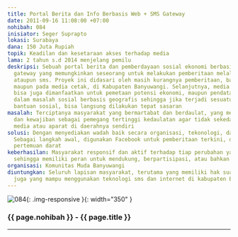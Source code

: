 ```yaml
---
title: Portal Berita dan Info Berbasis Web + SMS Gateway
date: 2011-09-16 11:08:00 +07:00
nohibah: 084
inisiator: Seger Suprapto
lokasi: Surabaya
dana: 150 Juta Rupiah
topik: Keadilan dan kesetaraan akses terhadap media
lama: 2 tahun s.d 2014 menjelang pemilu
deskripsi: Sebuah portal berita dan pemberdayaan sosial ekonomi berbasis web + sms
  gateway yang memungkinkan seseorang untuk melakukan pemberitaan melalui internet
  ataupun sms. Proyek ini didasari oleh masih kurangnya pemberitaan, baik secara online
  maupun pada media cetak, di Kabupaten Banyuwangi. Selanjutnya, media online ini
  bisa juga dimanfaatkan untuk pemetaan potensi ekonomi, maupun pendataan penduduk
  dalam masalah sosial berbasis geografis sehingga jika terjadi sesuatu atau penyaluran
  bantuan sosial, bisa langsung dilakukan tepat sasaran
masalah: Terciptanya masyarakat yang bermartabat dan berdaulat, yang menyadari hak-hak
  dan kewajiban sebagai pemegang tertinggi kedaulatan agar tidak sekedar menjadi korban
  media atau aparat di daerahnya sendiri
solusi: Dengan menyediakan wadah baik secara organisasi, tekonologi, dan informasi.
  Sebagai langkah awal, digunakan Facebook untuk pemberitaan terkini, diskusi, dan
  pertemuan darat
keberhasilan: Masyarakat responsif dan aktif terhadap tiap perubahan yang ada di sekitarnya
  sehingga memiliki peran untuk mendukung, berpartisipasi, atau bahkan menolaknya
organisasi: Komunitas Muda Banyuwangi
diuntungkan: Seluruh lapisan masyarakat, terutama yang memiliki hak suara, khususnya
  juga yang mampu menggunakan teknologi sms dan internet di kabupaten Banyuwangi
---
```


![084](/static/img/hibahcmb/084.png){: .img-responsive }{: width="350" }

### {{ page.nohibah }} - {{ page.title }}

---
